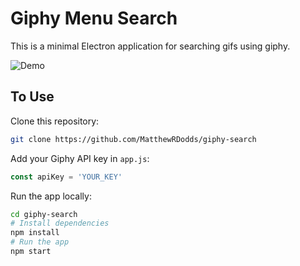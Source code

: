 # Giphy Menu Search

This is a minimal Electron application for searching gifs using giphy.

![Demo](http://g.recordit.co/pNIMuJOKgr.gif)

## To Use

Clone this repository:
```bash
git clone https://github.com/MatthewRDodds/giphy-search
```

Add your Giphy API key in `app.js`:
```js
const apiKey = 'YOUR_KEY'
```

Run the app locally:
```bash
cd giphy-search
# Install dependencies
npm install
# Run the app
npm start
```
